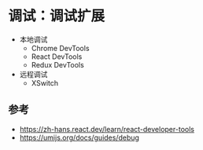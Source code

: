 # 调试：调试扩展

- 本地调试
  - Chrome DevTools
  - React DevTools
  - Redux DevTools
- 远程调试
  - XSwitch

## 参考

- https://zh-hans.react.dev/learn/react-developer-tools
- https://umijs.org/docs/guides/debug